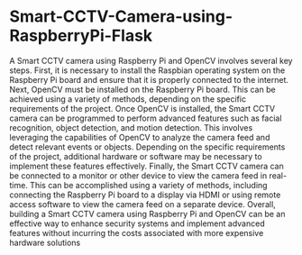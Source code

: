 # Smart-CCTV-Camera-using-RaspberryPi-Flask
A Smart CCTV camera using Raspberry Pi and OpenCV involves several key 
steps. First, it is necessary to install the Raspbian operating system on the Raspberry Pi board and 
ensure that it is properly connected to the internet. Next, OpenCV must be installed on the 
Raspberry Pi board. This can be achieved using a variety of methods, depending on the specific 
requirements of the project.
Once OpenCV is installed, the Smart CCTV camera can be programmed to perform advanced 
features such as facial recognition, object detection, and motion detection. This involves leveraging 
the capabilities of OpenCV to analyze the camera feed and detect relevant events or objects. 
Depending on the specific requirements of the project, additional hardware or software may be 
necessary to implement these features effectively.
Finally, the Smart CCTV camera can be connected to a monitor or other device to view the camera 
feed in real-time. This can be accomplished using a variety of methods, including connecting the 
Raspberry Pi board to a display via HDMI or using remote access software to view the camera 
feed on a separate device.
Overall, building a Smart CCTV camera using Raspberry Pi and OpenCV can be an effective way
to enhance security systems and implement advanced features without incurring the costs 
associated with more expensive hardware solutions
